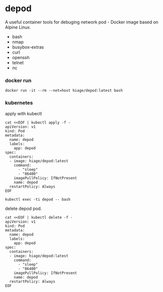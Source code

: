 # depod
A useful container tools for debuging network pod - Docker image based on Alpine Linux.
- bash 
- nmap 
- busybox-extras 
- curl 
- openssh 
- telnet
- nc

### docker run
```
docker run -it --rm --net=host hiage/depod:latest bash
```

### kubernetes
apply with kubectl
```
cat <<EOF | kubectl apply -f -
apiVersion: v1  
kind: Pod
metadata:
  name: depod
  labels:
    app: depod
spec:
  containers:
  - image: hiage/depod:latest
    command:
      - "sleep"
      - "86400"
    imagePullPolicy: IfNotPresent
    name: depod
  restartPolicy: Always
EOF

kubectl exec -ti depod -- bash
```

delete depod pod.
```
cat <<EOF | kubectl delete -f -
apiVersion: v1  
kind: Pod
metadata:
  name: depod
  labels:
    app: depod
spec:
  containers:
  - image: hiage/depod:latest
    command:
      - "sleep"
      - "86400"
    imagePullPolicy: IfNotPresent
    name: depod
  restartPolicy: Always
EOF
```